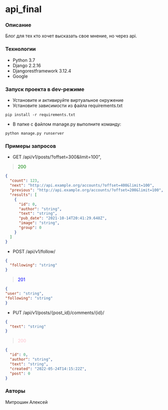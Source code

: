 # api_final
### Описание
Блог для тех кто хочет высказать свое мнение, но через api.
### Технологии
- Python 3.7
- Django 2.2.16
- Djangorestframework 3.12.4
- Google
### Запуск проекта в dev-режиме
- Установите и активируйте виртуальное окружение
- Установите зависимости из файла requirements.txt
```
pip install -r requirements.txt
``` 
- В папке с файлом manage.py выполните команду:
```
python manage.py runserver
```
### Примеры запросов
- GET /api/v1/posts/?offset=300&limit=100",
> <font color="green">200</font>
```json
{
  "count": 123,
  "next": "http://api.example.org/accounts/?offset=400&limit=100",
  "previous": "http://api.example.org/accounts/?offset=200&limit=100",
  "results": [
    {
      "id": 0,
      "author": "string",
      "text": "string",
      "pub_date": "2021-10-14T20:41:29.648Z",
      "image": "string",
      "group": 0
    }
  ]
}
```
- POST /api/v1/follow/
```json
{
  "following": "string"
}
```
> <font color="blue">201</font>
```json
{
"user": "string",
"following": "string"
}
```
- PUT /api/v1/posts/{post_id}/comments/{id}/
```json
{
  "text": "string"
}
```
> <font color="pink">200</font>
```json
{
  "id": 0,
  "author": "string",
  "text": "string",
  "created": "2022-05-24T14:15:22Z",
  "post": 0
}
```
### Авторы
Митрошин Алексей